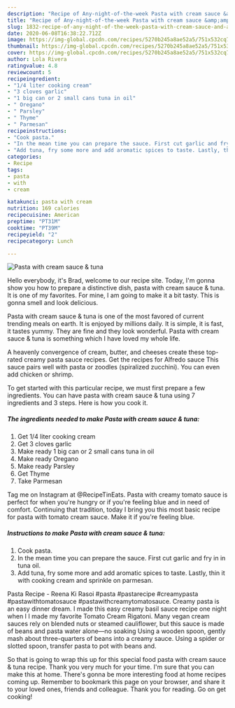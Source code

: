 ```yaml
---
description: "Recipe of Any-night-of-the-week Pasta with cream sauce &amp;amp; tuna"
title: "Recipe of Any-night-of-the-week Pasta with cream sauce &amp;amp; tuna"
slug: 1832-recipe-of-any-night-of-the-week-pasta-with-cream-sauce-and-amp-tuna
date: 2020-06-08T16:38:22.712Z
image: https://img-global.cpcdn.com/recipes/5270b245a8ae52a5/751x532cq70/pasta-with-cream-sauce-tuna-recipe-main-photo.jpg
thumbnail: https://img-global.cpcdn.com/recipes/5270b245a8ae52a5/751x532cq70/pasta-with-cream-sauce-tuna-recipe-main-photo.jpg
cover: https://img-global.cpcdn.com/recipes/5270b245a8ae52a5/751x532cq70/pasta-with-cream-sauce-tuna-recipe-main-photo.jpg
author: Lola Rivera
ratingvalue: 4.8
reviewcount: 5
recipeingredient:
- "1/4 liter cooking cream"
- "3 cloves garlic"
- "1 big can or 2 small cans tuna in oil"
- " Oregano"
- " Parsley"
- " Thyme"
- " Parmesan"
recipeinstructions:
- "Cook pasta."
- "In the mean time you can prepare the sauce. First cut garlic and fry in in tuna oil."
- "Add tuna, fry some more and add aromatic spices to taste. Lastly, thin it with cooking cream and sprinkle on parmesan."
categories:
- Recipe
tags:
- pasta
- with
- cream

katakunci: pasta with cream 
nutrition: 169 calories
recipecuisine: American
preptime: "PT31M"
cooktime: "PT39M"
recipeyield: "2"
recipecategory: Lunch

---
```



![Pasta with cream sauce &amp; tuna](https://img-global.cpcdn.com/recipes/5270b245a8ae52a5/751x532cq70/pasta-with-cream-sauce-tuna-recipe-main-photo.jpg)

Hello everybody, it's Brad, welcome to our recipe site. Today, I'm gonna show you how to prepare a distinctive dish, pasta with cream sauce &amp; tuna. It is one of my favorites. For mine, I am going to make it a bit tasty. This is gonna smell and look delicious.

Pasta with cream sauce &amp; tuna is one of the most favored of current trending meals on earth. It is enjoyed by millions daily. It is simple, it is fast, it tastes yummy. They are fine and they look wonderful. Pasta with cream sauce &amp; tuna is something which I have loved my whole life.

A heavenly convergence of cream, butter, and cheeses create these top-rated creamy pasta sauce recipes. Get the recipes for Alfredo sauce This sauce pairs well with pasta or zoodles (spiralized zucchini). You can even add chicken or shrimp.


To get started with this particular recipe, we must first prepare a few ingredients. You can have pasta with cream sauce &amp; tuna using 7 ingredients and 3 steps. Here is how you cook it.

<!--inarticleads1-->

##### The ingredients needed to make Pasta with cream sauce &amp; tuna:

1. Get 1/4 liter cooking cream
1. Get 3 cloves garlic
1. Make ready 1 big can or 2 small cans tuna in oil
1. Make ready  Oregano
1. Make ready  Parsley
1. Get  Thyme
1. Take  Parmesan


Tag me on Instagram at @RecipeTinEats. Pasta with creamy tomato sauce is perfect for when you&#39;re hungry or if you&#39;re feeling blue and in need of comfort. Continuing that tradition, today I bring you this most basic recipe for pasta with tomato cream sauce. Make it if you&#39;re feeling blue. 

<!--inarticleads2-->

##### Instructions to make Pasta with cream sauce &amp; tuna:

1. Cook pasta.
1. In the mean time you can prepare the sauce. First cut garlic and fry in in tuna oil.
1. Add tuna, fry some more and add aromatic spices to taste. Lastly, thin it with cooking cream and sprinkle on parmesan.


Pasta Recipe - Reena Ki Rasoi #pasta #pastarecipe #creamypasta #pastawithtomatosauce #pastawithcreamytomatosauce. Creamy pasta is an easy dinner dream. I made this easy creamy basil sauce recipe one night when I I made my favorite Tomato Cream Rigatoni. Many vegan cream sauces rely on blended nuts or steamed cauliflower, but this sauce is made of beans and pasta water alone—no soaking Using a wooden spoon, gently mash about three-quarters of beans into a creamy sauce. Using a spider or slotted spoon, transfer pasta to pot with beans and. 

So that is going to wrap this up for this special food pasta with cream sauce &amp; tuna recipe. Thank you very much for your time. I'm sure that you can make this at home. There's gonna be more interesting food at home recipes coming up. Remember to bookmark this page on your browser, and share it to your loved ones, friends and colleague. Thank you for reading. Go on get cooking!
